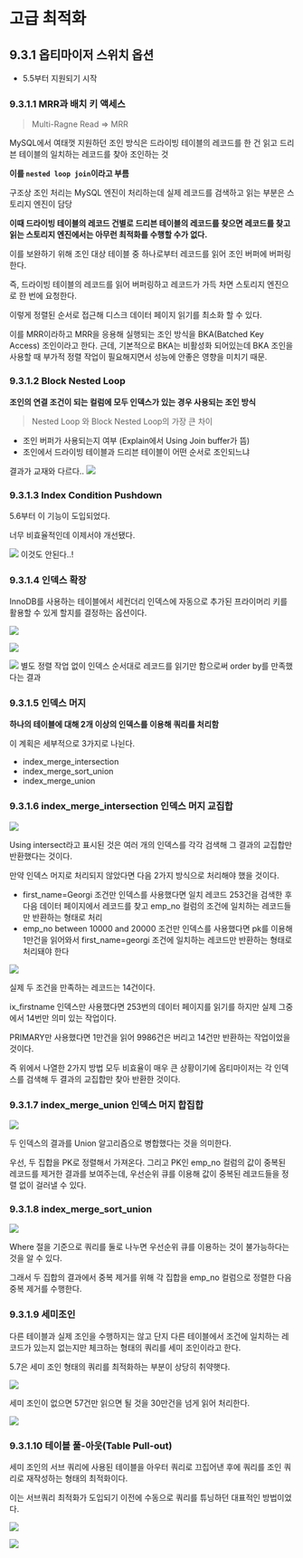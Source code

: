 # 고급 최적화

## 9.3.1 옵티마이저 스위치 옵션

- 5.5부터 지원되기 시작

### 9.3.1.1 MRR과 배치 키 액세스

> Multi-Ragne Read => MRR

MySQL에서 여태껏 지원하던 조인 방식은 드라이빙 테이블의 레코드를 한 건 읽고 드리븐 테이블의 일치하는 레코드를 찾아 조인하는 것

**이를 `nested loop join`이라고 부름**

구조상 조인 처리는 MySQL 엔진이 처리하는데 실제 레코드를 검색하고 읽는 부분은 스토리지 엔진이 담당

**이때 드라이빙 테이블의 레코드 건별로 드리븐 테이블의 레코드를 찾으면 레코드를 찾고 읽는 스토리지 엔진에서는 아무런 최적화를 수행할 수가 없다.**

이를 보완하기 위해 조인 대상 테이블 중 하나로부터 레코드를 읽어 조인 버퍼에 버퍼링한다.

즉, 드라이빙 테이블의 레코드를 읽어 버퍼링하고 레코드가 가득 차면 스토리지 엔진으로 한 번에 요청한다.

이렇게 정렬된 순서로 접근해 디스크 데이터 페이지 읽기를 최소화 할 수 있다.

이를 MRR이라하고 MRR을 응용해 실행되는 조인 방식을 BKA(Batched Key Access) 조인이라고 한다.
근데, 기본적으로 BKA는 비활성화 되어있는데 BKA 조인을 사용할 때 부가적 정렬 작업이 필요해지면서 성능에 안좋은 영향을 미치기 때문.

### 9.3.1.2 Block Nested Loop

**조인의 연결 조건이 되는 컬럼에 모두 인덱스가 있는 경우 사용되는 조인 방식**

> Nested Loop 와 Block Nested Loop의 가장 큰 차이

- 조인 버퍼가 사용되는지 여부 (Explain에서 Using Join buffer가 뜸)
- 조인에서 드라이빙 테이블과 드리븐 테이블이 어떤 순서로 조인되느냐

결과가 교재와 다르다..
![](2023-06-26-22-01-12.png)

### 9.3.1.3 Index Condition Pushdown

5.6부터 이 기능이 도입되었다.

너무 비효율적인데 이제서야 개선됐다.

![](2023-06-26-22-05-35.png)
이것도 안된다..!

### 9.3.1.4 인덱스 확장

InnoDB를 사용하는 테이블에서 세컨더리 인덱스에 자동으로 추가된 프라이머리 키를 활용할 수 있게 할지를 결정하는 옵션이다.

![](2023-06-26-22-07-11.png)

![](2023-06-26-22-07-39.png)

![](2023-06-26-22-08-19.png)
별도 정렬 작업 없이 인덱스 순서대로 레코드를 읽기만 함으로써 order by를 만족했다는 결과

### 9.3.1.5 인덱스 머지

**하나의 테이블에 대해 2개 이상의 인덱스를 이용해 쿼리를 처리함**

이 계획은 세부적으로 3가지로 나뉜다.

- index_merge_intersection
- index_merge_sort_union
- index_merge_union

### 9.3.1.6 index_merge_intersection 인덱스 머지 교집합

![](2023-06-26-22-10-42.png)

Using intersect라고 표시된 것은 여러 개의 인덱스를 각각 검색해 그 결과의 교집합만 반환했다는 것이다.

만약 인덱스 머지로 처리되지 않았다면 다음 2가지 방식으로 처리해야 했을 것이다.

- first_name=Georgi 조건만 인덱스를 사용했다면 일치 레코드 253건을 검색한 후 다음 데이터 페이지에서 레코드를 찾고 emp_no 컬럼의 조건에 일치하는 레코드들만 반환하는 형태로 처리
- emp_no between 10000 and 20000 조건만 인덱스를 사용했다면 pk를 이용해 1만건을 읽어와서 first_name=georgi 조건에 일치하는 레코드만 반환하는 형태로 처리돼야 한다

![](2023-06-26-22-16-13.png)

실제 두 조건을 만족하는 레코드는 14건이다. 

ix_firstname 인덱스만 사용했다면 253번의 데이터 페이지를 읽기를 하지만 실제 그중에서 14번만 의미 있는 작업이다.

PRIMARY만 사용했다면 1만건을 읽어 9986건은 버리고 14건만 반환하는 작업이었을 것이다.

즉 위에서 나열한 2가지 방법 모두 비효율이 매우 큰 상황이기에 옵티마이저는 각 인덱스를 검색해 두 결과의 교집합만 찾아 반환한 것이다.

### 9.3.1.7 index_merge_union 인덱스 머지 합집합

![](2023-06-26-22-21-36.png)

두 인덱스의 결과를 Union 알고리즘으로 병합했다는 것을 의미한다.

우선, 두 집합을 PK로 정렬해서 가져온다.
그리고 PK인 emp_no 컬럼의 값이 중복된 레코드를 제거한 결과를 보여주는데, 우선순위 큐를 이용해 값이 중복된 레코드들을 정렬 없이 걸러낼 수 있다.

### 9.3.1.8 index_merge_sort_union

![](2023-06-26-22-18-16.png)

Where 절을 기준으로 쿼리를 둘로 나누면 우선순위 큐를 이용하는 것이 불가능하다는 것을 알 수 있다.

그래서 두 집합의 결과에서 중복 제거를 위해 각 집합을 emp_no 컬럼으로 정렬한 다음 중복 제거를 수행한다.

### 9.3.1.9 세미조인

다른 테이블과 실제 조인을 수행하지는 않고 단지 다른 테이블에서 조건에 일치하는 레코드가 있는지 없는지만 체크하는 형태의 쿼리를 세미 조인이라고 한다.

5.7은 세미 조인 형태의 쿼리를 최적화하는 부분이 상당히 취약햇다.

![](2023-06-26-22-24-15.png)

세미 조인이 없으면 57건만 읽으면 될 것을 30만건을 넘게 읽어 처리한다.

![](2023-06-26-22-24-41.png)

### 9.3.1.10 테이블 풀-아웃(Table Pull-out)

세미 조인의 서브 쿼리에 사용된 테이블을 아우터 쿼리로 끄집어낸 후에 쿼리를 조인 쿼리로 재작성하는 형태의 최적화이다.

이는 서브쿼리 최적화가 도입되기 이전에 수동으로 쿼리를 튜닝하던 대표적인 방법이었다.

![](2023-06-26-22-26-50.png)

![](2023-06-26-22-26-03.png)


